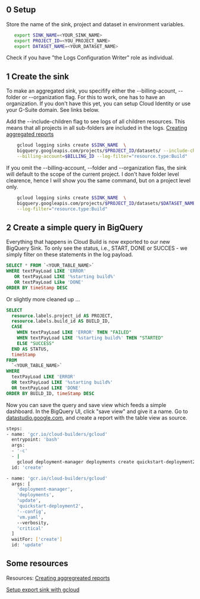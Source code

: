 ## 0 Setup 
Store the name of the sink, project and dataset in environment variables.
```bash
   export SINK_NAME=<YOUR_SINK_NAME>
   export PROJECT_ID=<YOU_PROJECT_NAME>
   export DATASET_NAME=<YOUR_DATASET_NAME>
```

Check if you have "the Logs Configuration Writer" role as individual.
 
## 1 Create the sink
To make an aggregated sink, you specifify either the --billing-acount, --folder or --organization flag. For this to work, one has to have an organization. If you don't have this yet, you can setup Cloud Identity or use your G-Suite domain. See links below.

Add the --include-children flag to see logs of all children resources. This means that all projects in all sub-folders are included in the logs.
[Creating aggregated reports](https://cloud.google.com/logging/docs/export/aggregated_exports)

```bash
    gcloud logging sinks create $SINK_NAME  \
    bigquery.googleapis.com/projects/$PROJECT_ID/datasets/ --include-children \
    --billing-account=$BILLING_ID --log-filter="resource.type:Build"
```
If you omit the --billing-account, --folder and --organization flas, the sink will default to the scope of the current project. I don't have folder level clearence, hence I will show you the same command, but on a project level only.

```bash
    gcloud logging sinks create $SINK_NAME  \
    bigquery.googleapis.com/projects/$PROJECT_ID/datasets/$DATASET_NAME --include-children \
    --log-filter="resource.type:Build"
```

## 2 Create a simple query in BigQuery
Everything that happens in Cloud Build is now exported to our new BigQuery Sink. 
To only see the status, i.e., START, DONE or SUCCES - we simply filter on these statements in the log payload.
```SQL
SELECT * FROM `<YOUR_TABLE_NAME>`
WHERE textPayLoad LIKE 'ERROR'
   OR textPayLoad LIKE '%starting build%'
   OR textPayLoad Like 'DONE'
ORDER BY timeStamp DESC 
```

Or slightly more cleaned up ...
```SQL
SELECT
  resource.labels.project_id AS PROJECT,
  resource.labels.build_id AS BUILD_ID,
  CASE
    WHEN textPayLoad LIKE 'ERROR' THEN "FAILED"
    WHEN textPayLoad LIKE '%starting build%' THEN "STARTED"
    ELSE "SUCCESS"
  END AS STATUS,
  timeStamp 
FROM
  `<YOUR_TABLE_NAME>`
WHERE
  textPayLoad LIKE 'ERROR'
  OR textPayLoad LIKE '%starting build%'
  OR textPayLoad LIKE 'DONE'
ORDER BY BUILD_ID, timeStamp DESC
```

Now you can save the query and save view which feeds a simple dashboard. In the BigQuery UI, click "save view" and give it a name. 
Go to [datastudio.google.com](www.http://datastudio.google.com), and create a report with the table view as source. 

```bash
steps:
- name: 'gcr.io/cloud-builders/gcloud'
  entrypoint: 'bash'
  args:
  - '-c'
  - | 
    gcloud deployment-manager deployments create quickstart-deployment2 --config vm.yaml || exit 0
  id: 'create'

- name: 'gcr.io/cloud-builders/gcloud'
  args: [
    'deployment-manager',
    'deployments',
    'update',
    'quickstart-deployment2',
    '--config',
    'vm.yaml',
    --verbosity,
    'critical'
  ]
  waitFor: ['create']
  id: 'update'
```


## Some resources
Resources: 
[Creating aggregreated reports](https://cloud.google.com/logging/docs/export/aggregated_exports)

[Setup export sink with gcloud](https://cloud.google.com/sdk/gcloud/reference/beta/logging/sinks/create)
